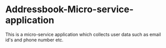 # Addressbook-Micro-service-application
This is a micro-service application which collects user data such as email id's and phone number etc.

